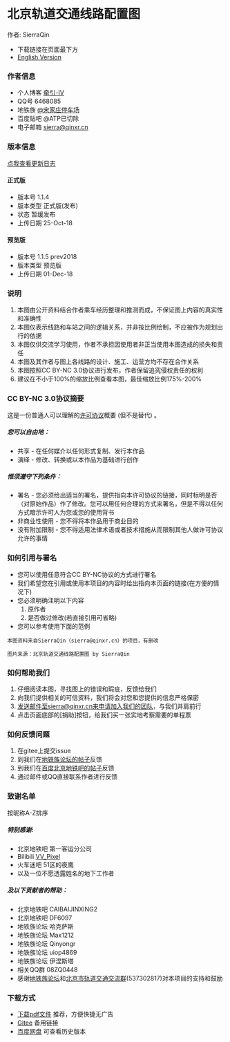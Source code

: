 # 北京轨道交通线路配置图
作者: SierraQin
- 下载链接在页面最下方
- [English Version](http://gitee.com/SierraQin/metro/blob/master/readme_enUS.md)

### 作者信息
- 个人博客  [牵引-IV](https://qinxr.cn)
- QQ号 6468085
- 地铁族 [@宋家庄停车场](http://www.ditiezu.com/space-uid-535347.html)
- 百度贴吧 @ATP已切除
- 电子邮箱 sierra@qinxr.cn

### 版本信息
[点我查看更新日志](https://gitee.com/SierraQin/metro/blob/master/%E9%85%8D%E7%BA%BF%E5%9B%BE/README.md)
#### 正式版
- 版本号 1.1.4
- 版本类型 正式版(发布)
- 状态 暂缓发布
- 上传日期 25-Oct-18
#### 预览版
- 版本号 1.1.5 prev2018
- 版本类型 预览版
- 上传日期 01-Dec-18

### 说明
1. 本图由公开资料结合作者乘车经历整理和推测而成，不保证图上内容的真实性和准确性
2. 本图仅表示线路和车站之间的逻辑关系，并非按比例绘制，不应被作为规划出行的依据
3. 本图仅供交流学习使用，作者不承担因使用者非正当使用本图造成的损失和责任
4. 本图及其作者与图上各线路的设计、施工、运营方均不存在合作关系
5. 本图按照CC BY-NC 3.0协议进行发布，作者保留追究侵权责任的权利
6. 建议在不小于100%的缩放比例查看本图，最佳缩放比例175%-200%

### CC BY-NC 3.0协议摘要
这是一份普通人可以理解的[许可协议](http://creativecommons.org/licenses/by-nc/3.0/cn/)概要 (但不是替代) 。
##### 您可以自由地：
- 共享 - 在任何媒介以任何形式复制、发行本作品
- 演绎 - 修改、转换或以本作品为基础进行创作
##### 惟须遵守下列条件：
- 署名 - 您必须给出适当的署名，提供指向本许可协议的链接，同时标明是否（对原始作品）作了修改。您可以用任何合理的方式来署名，但是不得以任何方式暗示许可人为您或您的使用背书
- 非商业性使用 - 您不得将本作品用于商业目的
- 没有附加限制 - 您不得适用法律术语或者技术措施从而限制其他人做许可协议允许的事情

### 如何引用与署名
- 您可以使用任意符合CC BY-NC协议的方式进行署名
- 我们希望您在引用或使用本项目的内容时给出指向本页面的链接(在方便的情况下)
- 您必须明确注明以下内容
  1. 原作者
  2. 是否做过修改(若直接引用可省略)
- 您可以参考使用下面的范例
```
本图资料来自SierraQin（sierra@qinxr.cn）的项目，有删改
```

```
图片来源：北京轨道交通线路配置图 by SierraQin
```



### 如何帮助我们
1. 仔细阅读本图，寻找图上的错误和瑕疵，反馈给我们
2. 向我们提供相关的可信资料，我们将会对您和您提供的信息严格保密
3. 发送邮件至sierra@qinxr.cn来申请加入我们的团队，与我们并肩前行
4. 点击页面底部的[捐助]按钮，给我们买一张实地考察需要的单程票

### 如何反馈问题
1. 在gitee上提交issue
2. 到我们在[地铁族论坛的帖子](http://www.ditiezu.com/thread-560395-1-1.html)反馈
3. 到我们在[百度北京地铁吧的帖子](http://tieba.baidu.com/p/5680628556)反馈
4. 通过邮件或QQ直接联系作者进行反馈

### 致谢名单
按昵称A-Z排序
##### 特别感谢:
- 北京地铁吧 第一客运分公司
- Bilibili [VV_Pixel](https://space.bilibili.com/97038991/#/)
- 火车迷吧 51区的夜鹰
- 以及一位不愿透露姓名的地下工作者
##### 及以下贡献者的帮助：
- 北京地铁吧 CAIBAIJINXING2
- 北京地铁吧 DF6097
- 地铁族论坛 哈克萨斯
- 地铁族论坛 Max1212
- 地铁族论坛 Qinyongr
- 地铁族论坛 uiop4869
- 地铁族论坛 伊涅斯塔
- 相关QQ群 08ZQ0448
- 感谢[地铁族论坛](http://www.ditiezu.com)和[北京市轨道交通交流群](http://jq.qq.com/?_wv=1027&k=5GpzFjx)(537302817)对本项目的支持和鼓励

### 下载方式
- [下载pdf文件](https://gitee.com/SierraQin/metro/blob/master/%E9%85%8D%E7%BA%BF%E5%9B%BE/README.md) 推荐，方便快捷无广告
- [Gitee](http://gitee.com/SierraQin/metro/tree/master/%E9%85%8D%E7%BA%BF%E5%9B%BE) 备用链接
- [百度网盘](http://pan.baidu.com/s/1WTigzcqkvhIdhol0pD-WOg) 可查看历史版本